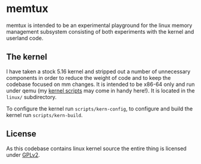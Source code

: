 # memtux

memtux is intended to be an experimental playground for the linux memory
management subsystem consisting of both experiments with the kernel and userland
code.

## The kernel

I have taken a stock 5.16 kernel and stripped out a number of unnecessary
components in order to reduce the weight of code and to keep the codebase
focused on mm changes. It is intended to be x86-64 only and run under qemu (my
[kernel scripts](https://github.com/lorenzo-stoakes/kernel-scripts) may come in
handy here!). It is located in the `linux/` subdirectory.

To configure the kernel run `scripts/kern-config`, to configure and build the
kernel run `scripts/kern-build`.

## License

As this codebase contains linux kernel source the entire thing is licensed under
[GPLv2](/LICENSE).
